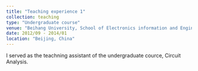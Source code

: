 ```yaml
---
title: "Teaching experience 1"
collection: teaching
type: "Undergraduate course"
venue: "Beihang University, School of Electronics information and Engineering"
date: 2012/09 - 2014/01
location: "Beijing, China"
---
```


I served as the teachning assistant of the undergraduate cource, Circuit Analysis. 
